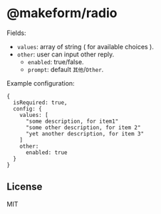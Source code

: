 # @makeform/radio

Fields:

 - `values`: array of string ( for available choices ).
 - `other`: user can input other reply.
   - `enabled`: true/false.
   - `prompt`: default `其他`/`Other`.


Example configuration:

    {   
      isRequired: true,
      config: {
        values: [
          "some description, for item1"
          "some other description, for item 2"
          "yet another description, for item 3"
        ]
        other:
          enabled: true
      }
    }
    
## License

MIT
